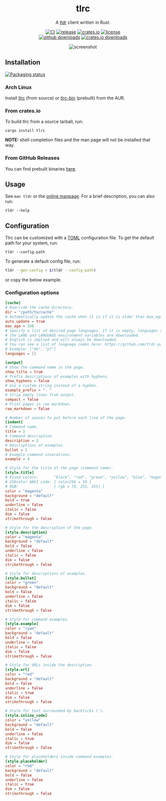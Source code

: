 <div align="center">

# tlrc

A [tldr](https://tldr.sh) client written in Rust.

[![CI](https://img.shields.io/github/actions/workflow/status/acuteenvy/tlrc/ci.yml?label=CI&logo=github&labelColor=363a4f&logoColor=d9e0ee)](https://github.com/acuteenvy/tlrc/actions/workflows/ci.yml)
[![release](https://img.shields.io/github/v/release/acuteenvy/tlrc?&logo=github&color=cba6f7&logoColor=d9e0ee&labelColor=363a4f)][latest-release]
[![crates.io](https://img.shields.io/crates/v/tlrc?&logo=rust&color=cba6f7&logoColor=d9e0ee&labelColor=363a4f)][crate]
[![license](https://img.shields.io/github/license/acuteenvy/tlrc?color=b4befe&labelColor=363a4f)](/LICENSE)
<br>
[![github downloads](https://img.shields.io/github/downloads/acuteenvy/tlrc/total?logo=github&color=94e2d5&logoColor=d9e0ee&labelColor=363a4f)][latest-release]
[![crates.io downloads](https://img.shields.io/crates/d/tlrc?logo=rust&color=94e2d5&logoColor=d9e0ee&labelColor=363a4f)][crate]

![screenshot](https://user-images.githubusercontent.com/126529524/234939306-d3da4f33-a2b4-472f-abb7-aab7e4ee84be.png)

</div>


## Installation
[![Packaging status](https://repology.org/badge/vertical-allrepos/tlrc.svg)](https://repology.org/project/tlrc/versions)

### Arch Linux
Install [tlrc](https://aur.archlinux.org/packages/tlrc) (from source) or [tlrc-bin](https://aur.archlinux.org/packages/tlrc-bin) (prebuilt) from the AUR.

### From crates.io
To build tlrc from a source tarball, run:
```
cargo install tlrc
```
**NOTE:** shell completion files and the man page will not be installed that way.

### From GitHub Releases
You can find prebuilt binaries [here][latest-release].


## Usage
See `man tldr` or the [online manpage](https://acuteenvy.github.io/tlrc). For a brief description, you can also run:
```
tldr --help
```

## Configuration
Tlrc can be customized with a [TOML](https://toml.io) configuration file. To get the default path for your system, run:
```
tldr --config-path
```
To generate a default config file, run:
```bash
tldr --gen-config > $(tldr --config-path)
```
or copy the below example.

### Configuration options
```toml
[cache]
# Override the cache directory.
dir = "/path/to/cache"
# Automatically update the cache when it is if it is older than max_age hours.
auto_update = true
max_age = 336
# Specify a list of desired page languages. If it is empty, languages specified in
# the LANG and LANGUAGE environment variables are downloaded.
# English is implied and will always be downloaded.
# You can see a list of language codes here: https://github.com/tldr-pages/tldr
# Example: ["de", "pl"]
languages = []

[output]
# Show the command name in the page.
show_title = true
# Prefix descriptions of examples with hyphens.
show_hyphens = false
# Use a custom string instead of a hyphen.
example_prefix = "- "
# Strip empty lines from output.
compact = false
# Print pages in raw markdown.
raw_markdown = false

# Number of spaces to put before each line of the page.
[indent]
# Command name.
title = 2
# Command description.
description = 2
# Descriptions of examples.
bullet = 2
# Example command invocations.
example = 4

# Style for the title of the page (command name).
[style.title]
# Fixed colors:       "black", "red", "green", "yellow", "blue", "magenta", "cyan", "white", "default"
# 256color ANSI code: { color256 = 50 }
# RGB:                { rgb = [0, 255, 255] }
color = "magenta"
background = "default"
bold = true
underline = false
italic = false
dim = false
strikethrough = false

# Style for the description of the page.
[style.description]
color = "magenta"
background = "default"
bold = false
underline = false
italic = false
dim = false
strikethrough = false

# Style for descriptions of examples.
[style.bullet]
color = "green"
background = "default"
bold = false
underline = false
italic = false
dim = false
strikethrough = false

# Style for command examples.
[style.example]
color = "cyan"
background = "default"
bold = false
underline = false
italic = false
dim = false
strikethrough = false

# Style for URLs inside the description.
[style.url]
color = "red"
background = "default"
bold = false
underline = false
italic = true
dim = false
strikethrough = false

# Style for text surrounded by backticks (`).
[style.inline_code]
color = "yellow"
background = "default"
bold = false
underline = false
italic = true
dim = false
strikethrough = false

# Style for placeholders inside command examples.
[style.placeholder]
color = "red"
background = "default"
bold = false
underline = false
italic = true
dim = false
strikethrough = false
```

[latest-release]: https://github.com/acuteenvy/tlrc/releases/latest
[crate]: https://crates.io/crates/tlrc
